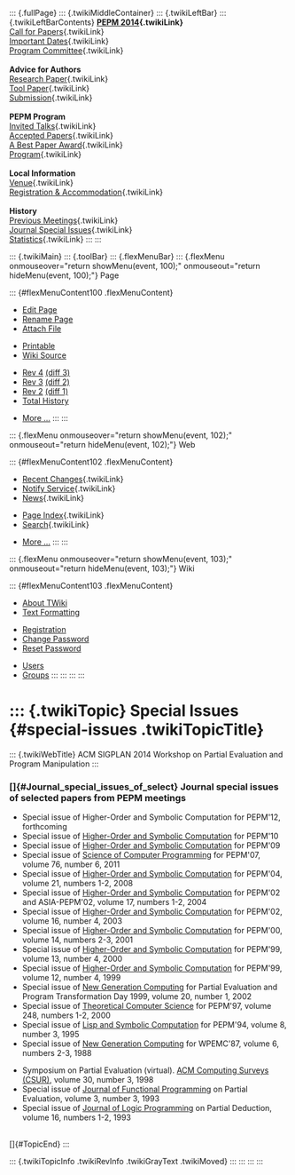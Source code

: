 ::: {.fullPage}
::: {.twikiMiddleContainer}
::: {.twikiLeftBar}
::: {.twikiLeftBarContents}
**[PEPM 2014](WebHome){.twikiLink}**\
[Call for Papers](CallForPapers){.twikiLink}\
[Important Dates](ImportantDates){.twikiLink}\
[Program Committee](ProgramCommittee){.twikiLink}\
\
**Advice for Authors**\
[Research Paper](ResearchPaperAdvice){.twikiLink}\
[Tool Paper](ToolPaperAdvice){.twikiLink}\
[Submission](PaperSubmission){.twikiLink}\
\
**PEPM Program**\
[Invited Talks](InvitedTalks){.twikiLink}\
[Accepted Papers](AcceptedPapers){.twikiLink}\
[A Best Paper Award](ABestPaperAward){.twikiLink}\
[Program](Program){.twikiLink}\
\
**Local Information**\
[Venue](WorkshopVenue){.twikiLink}\
[Registration & Accommodation](RegistrationAndAccomodation){.twikiLink}\
\
**History**\
[Previous Meetings](PreviousMeetings){.twikiLink}\
[Journal Special Issues](SpecialIssues){.twikiLink}\
[Statistics](HistoricalStatistics){.twikiLink}
:::
:::

::: {.twikiMain}
::: {.toolBar}
::: {.flexMenuBar}
::: {.flexMenu onmouseover="return showMenu(event, 100);" onmouseout="return hideMenu(event, 100);"}
Page

::: {#flexMenuContent100 .flexMenuContent}
-   [Edit
    Page](http://www.program-transformation.org/edit/PEPM14/SpecialIssues?t=1536827689)
-   [Rename
    Page](http://www.program-transformation.org/rename/PEPM14/SpecialIssues)
-   [Attach
    File](http://www.program-transformation.org/attach/PEPM14/SpecialIssues)

<!-- -->

-   [Printable](http://www.program-transformation.org/view/PEPM14/SpecialIssues?skin=print.pattern)
-   [Wiki
    Source](http://www.program-transformation.org/view/PEPM14/SpecialIssues?skin=text&raw=on&contenttype=text/plain)

<!-- -->

-   [Rev
    4](http://www.program-transformation.org/view/PEPM14/SpecialIssues?rev=1.4)
    [(diff 3)](http://www.program-transformation.org/rdiff/PEPM14/SpecialIssues?rev1=1.4&rev2=1.3)
-   [Rev
    3](http://www.program-transformation.org/view/PEPM14/SpecialIssues?rev=1.3)
    [(diff 2)](http://www.program-transformation.org/rdiff/PEPM14/SpecialIssues?rev1=1.3&rev2=1.2)
-   [Rev
    2](http://www.program-transformation.org/view/PEPM14/SpecialIssues?rev=1.2)
    [(diff 1)](http://www.program-transformation.org/rdiff/PEPM14/SpecialIssues?rev1=1.2&rev2=1.1)
-   [Total
    History](http://www.program-transformation.org/rdiff/PEPM14/SpecialIssues)

<!-- -->

-   [More
    \...](http://www.program-transformation.org/oops/PEPM14/SpecialIssues?template=oopsmore&param1=1.4&param2=1.4)
:::
:::

::: {.flexMenu onmouseover="return showMenu(event, 102);" onmouseout="return hideMenu(event, 102);"}
Web

::: {#flexMenuContent102 .flexMenuContent}
-   [Recent Changes](WebChanges){.twikiLink}
-   [Notify Service](WebNotify){.twikiLink}
-   [News](WebNews){.twikiLink}

<!-- -->

-   [Page Index](WebIndex){.twikiLink}
-   [Search](WebSearch){.twikiLink}

<!-- -->

-   [More
    \...](http://www.program-transformation.org/oops/PEPM14/SpecialIssues?template=oopsmore&param1=1.4&param2=1.4)
:::
:::

::: {.flexMenu onmouseover="return showMenu(event, 103);" onmouseout="return hideMenu(event, 103);"}
Wiki

::: {#flexMenuContent103 .flexMenuContent}
-   [About
    TWiki](http://www.program-transformation.org/view/TWiki/WebHome)
-   [Text
    Formatting](http://www.program-transformation.org/view/TWiki/TextFormattingRules)

<!-- -->

-   [Registration](http://www.program-transformation.org/view/TWiki/TWikiRegistration)
-   [Change
    Password](http://www.program-transformation.org/view/TWiki/ChangePassword)
-   [Reset
    Password](http://www.program-transformation.org/view/TWiki/ResetPassword)

<!-- -->

-   [Users](http://www.program-transformation.org/view/Main/TWikiUsers)
-   [Groups](http://www.program-transformation.org/view/Main/TWikiGroups)
:::
:::
:::
:::

::: {.twikiTopic}
Special Issues {#special-issues .twikiTopicTitle}
==============

::: {.twikiWebTitle}
ACM SIGPLAN 2014 Workshop on Partial Evaluation and Program Manipulation
:::

### []{#Journal_special_issues_of_select} Journal special issues of selected papers from PEPM meetings

-   Special issue of Higher-Order and Symbolic Computation for PEPM\'12,
    forthcoming
-   Special issue of [Higher-Order and Symbolic
    Computation](http://dx.doi.org/10.1007/s10990-011-9081-0) for
    PEPM\'10
-   Special issue of [Higher-Order and Symbolic
    Computation](http://dx.doi.org/10.1007/s10990-011-9069-9) for
    PEPM\'09
-   Special issue of [Science of Computer
    Programming](http://dx.doi.org/10.1016/j.scico.2011.01.001) for
    PEPM\'07, volume 76, number 6, 2011
-   Special issue of [Higher-Order and Symbolic
    Computation](http://www.springerlink.com/content/1388-3690/21/1-2/)
    for PEPM\'04, volume 21, numbers 1-2, 2008
-   Special issue of [Higher-Order and Symbolic
    Computation](http://www.springerlink.com/content/1388-3690/17/1-2/)
    for PEPM\'02 and ASIA-PEPM\'02, volume 17, numbers 1-2, 2004
-   Special issue of [Higher-Order and Symbolic
    Computation](http://www.springerlink.com/content/1388-3690/16/4/)
    for PEPM\'02, volume 16, number 4, 2003
-   Special issue of [Higher-Order and Symbolic
    Computation](http://www.springerlink.com/content/1388-3690/14/2-3/)
    for PEPM\'00, volume 14, numbers 2-3, 2001
-   Special issue of [Higher-Order and Symbolic
    Computation](http://www.springerlink.com/content/1388-3690/13/4/)
    for PEPM\'99, volume 13, number 4, 2000
-   Special issue of [Higher-Order and Symbolic
    Computation](http://www.springerlink.com/content/1388-3690/12/4/)
    for PEPM\'99, volume 12, number 4, 1999
-   Special issue of [New Generation
    Computing](http://dx.doi.org/10.1007/BF03037256) for Partial
    Evaluation and Program Transformation Day 1999, volume 20, number 1,
    2002
-   Special issue of [Theoretical Computer
    Science](http://dx.doi.org/10.1016/S0304-3975(00)00047-5) for
    PEPM\'97, volume 248, numbers 1-2, 2000
-   Special issue of [Lisp and Symbolic
    Computation](http://www.springerlink.com/content/0892-4635/8/3/) for
    PEPM\'94, volume 8, number 3, 1995
-   Special issue of [New Generation
    Computing](http://www.springerlink.com/content/0288-3635/6/2-3/) for
    WPEMC\'87, volume 6, numbers 2-3, 1988

<!-- -->

-   Symposium on Partial Evaluation (virtual). [ACM Computing Surveys
    (CSUR)](http://dx.doi.org/10.1145/292469.293684), volume 30, number
    3, 1998
-   Special issue of [Journal of Functional
    Programming](http://journals.cambridge.org/action/displayIssue?decade=1990&jid=JFP&volumeId=3&issueId=03)
    on Partial Evaluation, volume 3, number 3, 1993
-   Special issue of [Journal of Logic
    Programming](http://dx.doi.org/10.1016/0743-1066(93)90020-H) on
    Partial Deduction, volume 16, numbers 1-2, 1993

\
[]{#TopicEnd}
:::

::: {.twikiTopicInfo .twikiRevInfo .twikiGrayText .twikiMoved}
:::
:::
:::
:::
